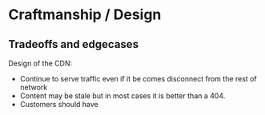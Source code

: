# Craftmanship / Design

## Tradeoffs and edgecases

Design of the CDN:

* Continue to serve traffic even if it be comes disconnect from the rest of network
* Content may be stale but in most cases it is better than a 404.
* Customers should have
<!--stackedit_data:
eyJoaXN0b3J5IjpbNzI5MTc2NTYzXX0=
-->